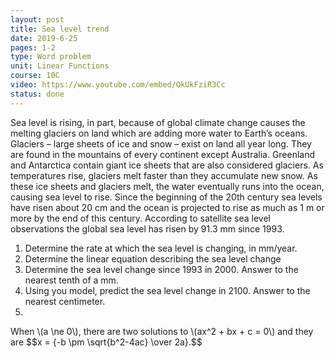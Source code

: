 ```yaml
---
layout: post
title: Sea level trend
date: 2019-6-25
pages: 1-2
type: Word problem
unit: Linear Functions
course: 10C
video: https://www.youtube.com/embed/OkUkFziR3Cc
status: done
---
```

<p>
Sea level is rising, in part, because of global climate change causes the melting glaciers on land which are adding more water to Earth’s oceans. Glaciers – large sheets of ice and snow – exist on land all year long. They are found in the mountains of every continent except Australia. Greenland and Antarctica contain giant ice sheets that are also considered glaciers. As temperatures rise, glaciers melt faster than they accumulate new snow. As these ice sheets and glaciers melt, the water eventually runs into the ocean, causing sea level to rise. Since the beginning of the 20th century sea levels have risen about 20 cm and the ocean is projected to rise as much as 1 m or more by the end of this century. According to satellite sea level observations the global sea level has risen by 91.3 mm since 1993.
</p>

<ol>
<li>Determine the rate at which the sea level is changing, in mm/year.</li>
<li>Determine the linear equation describing the sea level change</li>
<li>Determine the sea level change since 1993 in 2000. Answer to the nearest tenth of a mm.</li>
<li>Using you model, predict the sea level change in 2100. Answer to the nearest centimeter.</li>
<li>
</ol>


<p>
  When \(a \ne 0\), there are two solutions to \(ax^2 + bx + c = 0\) and they are
  $$x = {-b \pm \sqrt{b^2-4ac} \over 2a}.$$
</p>
